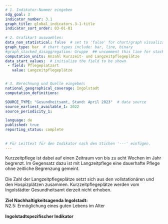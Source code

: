 ```yaml
---
# 1. Indikator-Nummer eingeben 
sdg_goal: 3 
indicator_number: 3.1
graph_title: global_indicators.3-1-title
indicator_sort_order: 03-01-01
 
# 2. Grafikart auswaehlen: 
data_non_statistical: false  # set to 'false' for chart/graph visualization 
graph_type: bar  # chart types include: bar, line, binary 
#graph_stacked_disaggregation: Gruppe  ## uncomment this line for stacked bars. eplace 'Geschlecht' with the field of aggregation. 
computation_units: Anzahl Kurzzeit- und Langzeitpflegeplätze 
data_start_values:  # initialize the field to be shown  
 - field: Pflegeplatzart 
   value: Langzeitpflegeplätze 


# 3. Berechnung und Quelle eingeben: 
national_geographical_coverage: Ingolstadt 
computation_definitions: 

SOURCE_TYPE: "Gesundheitsamt, Stand: April 2023"  # data source  
source_earliest_available_1: 2022
source_periodicity_1: 

language: de   
published: true 
reporting_status: complete
 
 
# Für Leittext für den Indikator nach den Stichen '---' einfügen. 
---
```

Kurzzeitpflege ist dabei auf einen Zeitraum von bis zu acht Wochen im Jahr begrenzt. Im Gegensatz dazu ist mit Langzeitpflege eine dauerhafte Pflege ohne zeitliche Begrenzung gemeint. <br>
<br>
Die Zahl der Langzeitpflegeplätze setzt sich aus den vollstationären und den Hospizplätzen zusammen. Kurzzeitpflegeplätze werden vom Ingolstädter Gesundheitsamt derzeit nicht erhoben.<br>
<br>
<b>Ziel Nachhaltigkeitsagenda Ingolstadt:</b><br>
N2.5: Ermöglichung eines guten Lebens im Alter<br>
<br>
<b>Ingolstadtspezifischer Indikator</b>
